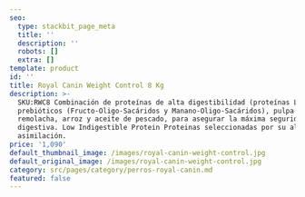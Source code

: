 ```yaml
---
seo:
  type: stackbit_page_meta
  title: ''
  description: ''
  robots: []
  extra: []
template: product
id: ''
title: Royal Canin Weight Control 8 Kg
description: >-
  SKU:RWC8 Combinación de proteínas de alta digestibilidad (proteínas L.I.P.*),
  prebióticos (Fructo-Oligo-Sacáridos y Manano-Oligo-Sacáridos), pulpa de
  remolacha, arroz y aceite de pescado, para asegurar la máxima seguridad
  digestiva. Low Indigestible Protein Proteinas seleccionadas por su alta
  asimilación.
price: '1,090'
default_thumbnail_image: /images/royal-canin-weight-control.jpg
default_original_image: /images/royal-canin-weight-control.jpg
category: src/pages/category/perros-royal-canin.md
featured: false
---
```

